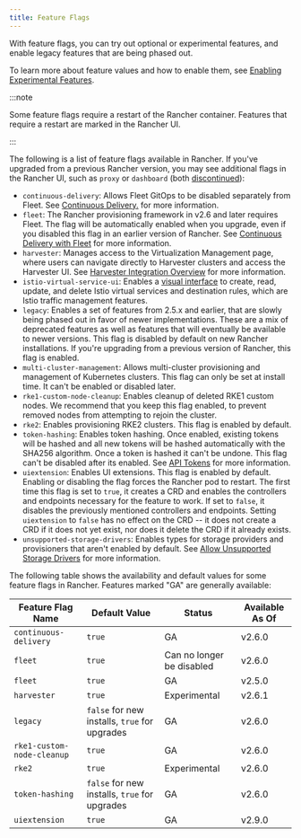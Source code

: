 ```yaml
---
title: Feature Flags
---
```


<head>
  <link rel="canonical" href="https://ranchermanager.docs.rancher.com/getting-started/installation-and-upgrade/installation-references/feature-flags"/>
</head>

With feature flags, you can try out optional or experimental features, and enable legacy features that are being phased out.

To learn more about feature values and how to enable them, see [Enabling Experimental Features](../../../how-to-guides/advanced-user-guides/enable-experimental-features/enable-experimental-features.md).

:::note

Some feature flags require a restart of the Rancher container. Features that require a restart are marked in the Rancher UI.

:::

The following is a list of feature flags available in Rancher. If you've upgraded from a previous Rancher version, you may see additional flags in the Rancher UI, such as `proxy` or `dashboard` (both [discontinued](/versioned_docs/version-2.5/reference-guides/installation-references/feature-flags.md)):

- `continuous-delivery`: Allows Fleet GitOps to be disabled separately from Fleet. See [Continuous Delivery.](../../../how-to-guides/advanced-user-guides/enable-experimental-features/continuous-delivery.md) for more information.
- `fleet`: The Rancher provisioning framework in v2.6 and later requires Fleet. The flag will be automatically enabled when you upgrade, even if you disabled this flag in an earlier version of Rancher. See [Continuous Delivery with Fleet](../../../integrations-in-rancher/fleet/fleet.md) for more information.
- `harvester`: Manages access to the Virtualization Management page, where users can navigate directly to Harvester clusters and access the Harvester UI. See [Harvester Integration Overview](../../../integrations-in-rancher/harvester/overview.md) for more information.
- `istio-virtual-service-ui`: Enables a [visual interface](../../../how-to-guides/advanced-user-guides/enable-experimental-features/istio-traffic-management-features.md) to create, read, update, and delete Istio virtual services and destination rules, which are Istio traffic management features.
- `legacy`: Enables a set of features from 2.5.x and earlier, that are slowly being phased out in favor of newer implementations. These are a mix of deprecated features as well as features that will eventually be available to newer versions. This flag is disabled by default on new Rancher installations. If you're upgrading from a previous version of Rancher, this flag is enabled.
- `multi-cluster-management`: Allows multi-cluster provisioning and management of Kubernetes clusters. This flag can only be set at install time. It can't be enabled or disabled later.
- `rke1-custom-node-cleanup`: Enables cleanup of deleted RKE1 custom nodes. We recommend that you keep this flag enabled, to prevent removed nodes from attempting to rejoin the cluster.
- `rke2`: Enables provisioning RKE2 clusters. This flag is enabled by default.
- `token-hashing`: Enables token hashing. Once enabled, existing tokens will be hashed and all new tokens will be hashed automatically with the SHA256 algorithm. Once a token is hashed it can't be undone. This flag can't be disabled after its enabled. See [API Tokens](../../../api/api-tokens.md#token-hashing) for more information.
- `uiextension`: Enables UI extensions. This flag is enabled by default. Enabling or disabling the flag forces the Rancher pod to restart. The first time this flag is set to `true`, it creates a CRD and enables the controllers and endpoints necessary for the feature to work. If set to `false`, it disables the previously mentioned controllers and endpoints. Setting `uiextension` to `false` has no effect on the CRD -- it does not create a CRD if it does not yet exist, nor does it delete the CRD if it already exists. 
- `unsupported-storage-drivers`: Enables types for storage providers and provisioners that aren't enabled by default. See [Allow Unsupported Storage Drivers](../../../how-to-guides/advanced-user-guides/enable-experimental-features/unsupported-storage-drivers.md) for more information.

The following table shows the availability and default values for some feature flags in Rancher. Features marked "GA" are generally available:

| Feature Flag Name             | Default Value | Status       | Available As Of |
| ----------------------------- | ------------- | ------------ | --------------- |
| `continuous-delivery` | `true` | GA | v2.6.0 |
| `fleet`  | `true` | Can no longer be disabled | v2.6.0 |
| `fleet`  | `true` | GA | v2.5.0 |
| `harvester` | `true` | Experimental | v2.6.1 |
| `legacy` | `false` for new installs, `true` for upgrades | GA | v2.6.0 |
| `rke1-custom-node-cleanup`| `true` | GA | v2.6.0 |
| `rke2` | `true` | Experimental | v2.6.0 |
| `token-hashing` | `false` for new installs, `true` for upgrades | GA | v2.6.0 |
| `uiextension` | `true` | GA | v2.9.0 |
